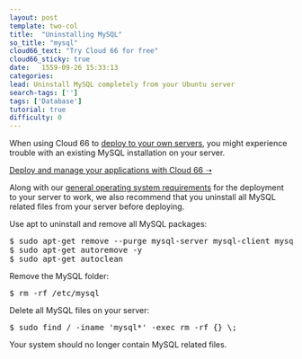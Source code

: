 ```yaml
---
layout: post
template: two-col
title:  "Uninstalling MySQL"
so_title: "mysql"
cloud66_text: "Try Cloud 66 for free"
cloud66_sticky: true
date:   1559-09-26 15:33:13
categories: 
lead: Uninstall MySQL completely from your Ubuntu server
search-tags: ['']
tags: ['Database']
tutorial: true
difficulty: 0
---
```


When using Cloud 66 to [deploy to your own servers](/getting-started/standalone-servers.html), you might experience trouble with an existing MySQL installation on your server.

<p>
<a target="_blank" rel="nofollow" class="button-home" href="http://app.cloud66.com/?utm_source=help&utm_medium=web&utm_campaign=help-page">Deploy and manage your applications with Cloud 66 &#10141;</a>
</p>

Along with our [general operating system requirements](/stacks/operating-system-information.html) for the deployment to your server to work, we also recommend that you uninstall all MySQL related files from your server before deploying.

Use apt to uninstall and remove all MySQL packages:

<pre class="prettyprint">
$ sudo apt-get remove --purge mysql-server mysql-client mysql-common -y
$ sudo apt-get autoremove -y
$ sudo apt-get autoclean
</pre>

Remove the MySQL folder:

<pre class="prettyprint">
$ rm -rf /etc/mysql
</pre>

Delete all MySQL files on your server:

<pre class="prettyprint">
$ sudo find / -iname 'mysql*' -exec rm -rf {} \;
</pre>

Your system should no longer contain MySQL related files.
